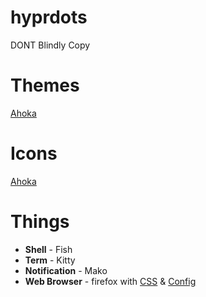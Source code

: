 # hyprdots

DONT Blindly Copy 


# Themes
[Ahoka](https://github.com/ahodesuka/dotfiles/tree/master)

# Icons
[Ahoka](https://github.com/ahodesuka/dotfiles/tree/master)

# Things
- **Shell** - Fish
- **Term** - Kitty
- **Notification** - Mako
- **Web Browser** - firefox with [CSS](https://github.com/p3nguin-kun/penguinFox) & [Config](https://github.com/migueravila/SimpleFox) 

